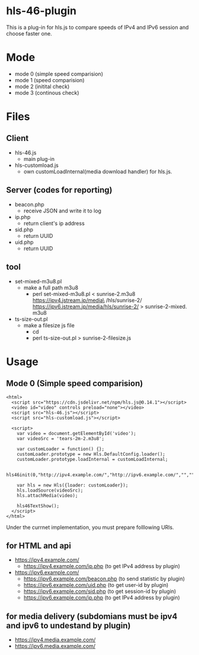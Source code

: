 # hls-46-plugin
This is a plug-in for hls.js to compare speeds of IPv4 and IPv6 session and choose faster one. 

# Mode

- mode 0 (simple speed comparision)
- mode 1 (speed comparision)
- mode 2 (initital check)
- mode 3 (continous check)

# Files
## Client
- hls-46.js
  - main plug-in
- hls-customload.js
  - own customLoadInternal(media download handler) for hls.js. 
## Server (codes for reporting)
- beacon.php
  - receive JSON and write it to log
- ip.php
  - return client's ip address
- sid.php
  - return UUID
- uid.php
  - return UUID
## tool 
- set-mixed-m3u8.pl
  - make a full path m3u8
    - perl set-mixed-m3u8.pl < sunrise-2.m3u8 https://ipv4.jstream.jp/media\
/hls/sunrise-2/ https://ipv6.jstream.jp/media/hls/sunrise-2/ > sunrise-2-mixed.\
m3u8
- ts-size-out.pl
  - make a filesize js file
    - cd <ts file directory>
    - perl ts-size-out.pl  > sunrise-2-filesize.js
  
# Usage

## Mode 0 (Simple speed comparision)
```
<html>
  <script src="https://cdn.jsdelivr.net/npm/hls.js@0.14.1"></script>
  <video id="video" controls preload="none"></video>
  <script src="hls-46.js"></script>
  <script src="hls-customload.js"></script>

  <script>
    var video = document.getElementById('video');
    var videoSrc = 'tears-2m-2.m3u8';
  
    var customLoader = function() {};
    customLoader.prototype = new Hls.DefaultConfig.loader();
    customLoader.prototype.loadInternal = customLoadInternal;

    hls46init(0,"http://ipv4.example.com/","http://ipv6.example.com/","","");

    var hls = new Hls({loader: customLoader});
    hls.loadSource(videoSrc);
    hls.attachMedia(video);

    hls46TextShow();
  </script>
</html>

```



Under the currnet implementation, you must prepare folllowing URls. 

## for HTML and api
- https://ipv4.example.com/
  - https://ipv4.example.com/ip.php (to get IPv4 address by plugin)
- https://ipv6.example.com/
  - https://ipv6.example.com/beacon.php (to send statistic by plugin)
  - https://ipv6.example.com/uid.php (to get user-id by plugin)
  - https://ipv6.example.com/sid.php (to get session-id by plugin)
  - https://ipv6.example.com/ip.php (to get IPv4 address by plugin)

## for media delivery (subdomians must be ipv4 and ipv6 to undestand by plugin)
- https://ipv4.media.example.com/
- https://ipv6.media.example.com/



